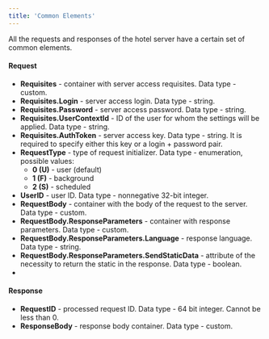 ```yaml
---
title: 'Common Elements'
---
```


All the requests and responses of the hotel server have a certain set of common elements.

#### Request
-   **Requisites** - container with server access requisites. Data type - custom.
-   **Requisites.Login** - server access login. Data type - string.
-   **Requisites.Password** - server access password. Data type - string.
-   **Requisites.UserContextId** - ID of the user for whom the settings will be applied. Data type - string. 
-   **Requisites.AuthToken** - server access key. Data type - string. It is required to specify either this key or a login + password pair.
-   **RequestType** - type of request initializer. Data type - enumeration, possible values:
    -   **0 (U)** - user (default)
    -   **1 (F)** - background
    -   **2 (S)** - scheduled
-   **UserID** - user ID. Data type - nonnegative 32-bit integer. 
-   **RequestBody** - container with the body of the request to the server. Data type - custom.
-   **RequestBody.ResponseParameters** - container with response parameters. Data type - custom.
-   **RequestBody.ResponseParameters.Language** - response language. Data type - string.
-   **RequestBody.ResponseParameters.SendStaticData** - attribute of the necessity to return the static in the response. Data type - boolean.
-   
#### Response

-   **RequestID** - processed request ID. Data type - 64 bit integer. Cannot be less than 0.
-   **ResponseBody** - response body container. Data type - custom.